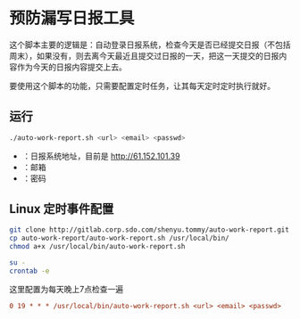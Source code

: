 # 预防漏写日报工具

这个脚本主要的逻辑是：自动登录日报系统，检查今天是否已经提交日报（不包括周末），如果没有，则去离今天最近且提交过日报的一天，把这一天提交的日报内容作为今天的日报内容提交上去。

要使用这个脚本的功能，只需要配置定时任务，让其每天定时定时执行就好。

## 运行

```bash
./auto-work-report.sh <url> <email> <passwd>
```
* <url> ：日报系统地址，目前是 http://61.152.101.39
* <email> ：邮箱
* <passwd> ：密码

## Linux 定时事件配置

```bash
git clone http://gitlab.corp.sdo.com/shenyu.tommy/auto-work-report.git
cp auto-work-report/auto-work-report.sh /usr/local/bin/
chmod a+x /usr/local/bin/auto-work-report.sh

su -
crontab -e
```

这里配置为每天晚上7点检查一遍

```cfg
0 19 * * * /usr/local/bin/auto-work-report.sh <url> <email> <passwd>
```
